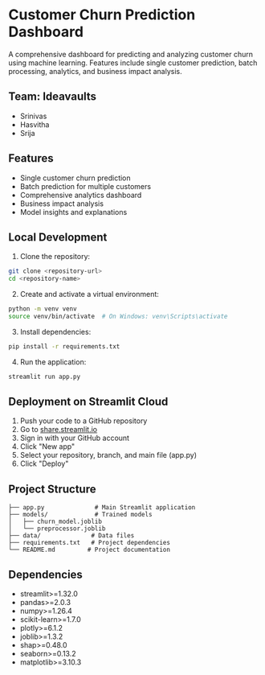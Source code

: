 # Customer Churn Prediction Dashboard

A comprehensive dashboard for predicting and analyzing customer churn using machine learning. Features include single customer prediction, batch processing, analytics, and business impact analysis.

## Team: Ideavaults
- Srinivas
- Hasvitha
- Srija

## Features
- Single customer churn prediction
- Batch prediction for multiple customers
- Comprehensive analytics dashboard
- Business impact analysis
- Model insights and explanations

## Local Development

1. Clone the repository:
```bash
git clone <repository-url>
cd <repository-name>
```

2. Create and activate a virtual environment:
```bash
python -m venv venv
source venv/bin/activate  # On Windows: venv\Scripts\activate
```

3. Install dependencies:
```bash
pip install -r requirements.txt
```

4. Run the application:
```bash
streamlit run app.py
```

## Deployment on Streamlit Cloud

1. Push your code to a GitHub repository
2. Go to [share.streamlit.io](https://share.streamlit.io)
3. Sign in with your GitHub account
4. Click "New app"
5. Select your repository, branch, and main file (app.py)
6. Click "Deploy"

## Project Structure
```
├── app.py              # Main Streamlit application
├── models/             # Trained models
│   ├── churn_model.joblib
│   └── preprocessor.joblib
├── data/              # Data files
├── requirements.txt   # Project dependencies
└── README.md         # Project documentation
```

## Dependencies
- streamlit>=1.32.0
- pandas>=2.0.3
- numpy>=1.26.4
- scikit-learn>=1.7.0
- plotly>=6.1.2
- joblib>=1.3.2
- shap>=0.48.0
- seaborn>=0.13.2
- matplotlib>=3.10.3 